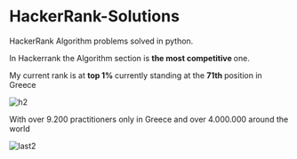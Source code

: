 # HackerRank-Solutions

HackerRank Algorithm problems solved in python.

In Hackerrank the Algorithm section is <strong> the most competitive </strong> one.


My current rank is at <strong> top 1% </strong> currently standing at the <strong> 71th </strong> position in Greece

![h2](https://user-images.githubusercontent.com/65974766/149642573-cbeacec2-24b2-46ce-905b-756ad65243c5.png)


With over 9.200 practitioners only in Greece and over 4.000.000 around the world

![last2](https://user-images.githubusercontent.com/65974766/149642749-411a9d28-8195-47b7-8a26-3fc8b2117a46.png)
